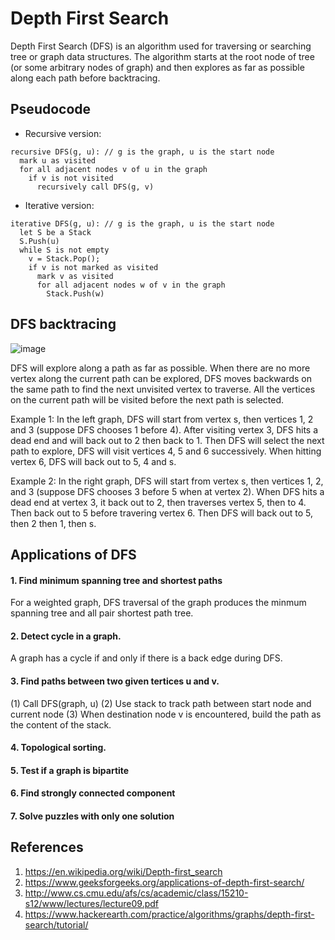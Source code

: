 # Depth First Search
Depth First Search (DFS) is an algorithm used for traversing or searching tree or graph data structures. The algorithm starts at the root node of tree (or some arbitrary nodes of graph) and then explores as far as possible along each path before backtracing. 

## Pseudocode
- Recursive version:
```
recursive DFS(g, u): // g is the graph, u is the start node
  mark u as visited
  for all adjacent nodes v of u in the graph
    if v is not visited
      recursively call DFS(g, v)
```
- Iterative version:
```
iterative DFS(g, u): // g is the graph, u is the start node
  let S be a Stack 
  S.Push(u)
  while S is not empty
    v = Stack.Pop();
    if v is not marked as visited
      mark v as visited
      for all adjacent nodes w of v in the graph
        Stack.Push(w)
```

## DFS backtracing
![image](https://github.com/idanhuang/DataStructure-and-Algorithm/blob/master/image/DFS_backtrack.png) <br/>

DFS will explore along a path as far as possible. When there are no more vertex along the current path can be explored, DFS moves backwards on the same path to find the next unvisited vertex to traverse. All the vertices on the current path will be visited before the next path is selected.

Example 1: In the left graph, DFS will start from vertex s, then vertices 1, 2 and 3 (suppose DFS chooses 1 before 4). After visiting vertex 3, DFS hits a dead end and will back out to 2 then back to 1. Then DFS will select the next path to explore, DFS will visit vertices 4, 5 and 6 successively. When hitting vertex 6, DFS will back out to 5, 4 and s.

Example 2: In the right graph, DFS will start from vertex s, then vertices 1, 2, and 3 (suppose DFS chooses 3 before 5 when at vertex 2). When DFS hits a dead end at vertex 3, it back out to 2, then traverses vertex 5, then to 4. Then back out to 5 before travering vertex 6. Then DFS will back out to 5, then 2 then 1, then s.

## Applications of DFS 
#### 1. Find minimum spanning tree and shortest paths
For a weighted graph, DFS traversal of the graph produces the minmum spanning tree and all pair shortest path tree.
#### 2. Detect cycle in a graph. 
A graph has a cycle if and only if there is a back edge during DFS.
#### 3. Find paths between two given tertices u and v. 
(1) Call DFS(graph, u) (2) Use stack to track path between start node and current node (3) When destination node v is encountered, build the path as the content of the stack.
#### 4. Topological sorting.
#### 5. Test if a graph is bipartite
#### 6. Find strongly connected component
#### 7. Solve puzzles with only one solution


## References
1. https://en.wikipedia.org/wiki/Depth-first_search
2. https://www.geeksforgeeks.org/applications-of-depth-first-search/
3. http://www.cs.cmu.edu/afs/cs/academic/class/15210-s12/www/lectures/lecture09.pdf
4. https://www.hackerearth.com/practice/algorithms/graphs/depth-first-search/tutorial/
